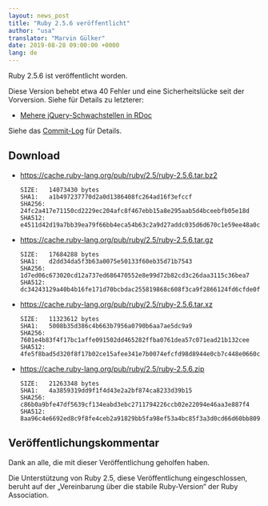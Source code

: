 ```yaml
---
layout: news_post
title: "Ruby 2.5.6 veröffentlicht"
author: "usa"
translator: "Marvin Gülker"
date: 2019-08-28 09:00:00 +0000
lang: de
---
```


Ruby 2.5.6 ist veröffentlicht worden.

Diese Version behebt etwa 40 Fehler und eine Sicherheitslücke seit der
Vorversion. Siehe für Details zu letzterer:

* [Mehere jQuery-Schwachstellen in RDoc](/de/news/2019/08/28/multiple-jquery-vulnerabilities-in-rdoc/)

Siehe das [Commit-Log](https://github.com/ruby/ruby/compare/v2_5_5...v2_5_6) für Details.

## Download

* <https://cache.ruby-lang.org/pub/ruby/2.5/ruby-2.5.6.tar.bz2>

      SIZE:   14073430 bytes
      SHA1:   a1b497237770d2a0d1386408fc264ad16f3efccf
      SHA256: 24fc2a417e71150cd2229ec204afc8f467ebb15a8e295aab5d4bceebfb05e18d
      SHA512: e4511d42d19a7bb39ea79f66bb4eca54b63c2a9d27addc035d6d670c1e59ee48a0c6e9c6bc7d082d1f1114b0668831dce3b7422034517f3c4a06ced0e47a7914

* <https://cache.ruby-lang.org/pub/ruby/2.5/ruby-2.5.6.tar.gz>

      SIZE:   17684288 bytes
      SHA1:   d2dd34da5f3b63a0075e50133f60eb35d71b7543
      SHA256: 1d7ed06c673020cd12a737ed686470552e8e99d72b82cd3c26daa3115c36bea7
      SHA512: dc34243129a40b4b16fe171d70bcbdac255819868c608f3ca9f2866124fd6cfde0f3990d5e08a42752427d9066981ca14a634679b9bed5bca9f349a8526d0f35

* <https://cache.ruby-lang.org/pub/ruby/2.5/ruby-2.5.6.tar.xz>

      SIZE:   11323612 bytes
      SHA1:   5008b35d386c4b663b7956a0790b6aa7ae5dc9a9
      SHA256: 7601e4b83f4f17bc1affe091502dd465282ffba0761dea57c071ead21b132cee
      SHA512: 4fe5f8bad5d320f8f17b02ce15afee341e7b0074efcfd98d8944e0cb7c448e0660c4553dd5c0328ee3b49fea3247642f85c60bdce431ed57f58b6326dfd48ee1

* <https://cache.ruby-lang.org/pub/ruby/2.5/ruby-2.5.6.zip>

      SIZE:   21263348 bytes
      SHA1:   4a3859319dd9f1f4d43e2a2bf874ca8233d39b15
      SHA256: c86b0a9bfe47df5639cf134eabd3ebc2711794226ccb02e22094e46aa3e887f4
      SHA512: 8aa96c4e6692ed8c9f8fe4ceb2a91829bb5fa98ef53a4bc85f3a3d0cd66d60bb80985359bd9f7020de7d1cc39c7223559aa20dfdcc01d890624b71b935c6f8da

## Veröffentlichungskommentar

Dank an alle, die mit dieser Veröffentlichung geholfen haben.

Die Unterstützung von Ruby 2.5, diese Veröffentlichung eingeschlossen,
beruht auf der „Vereinbarung über die stabile Ruby-Version“ der Ruby
Association.
